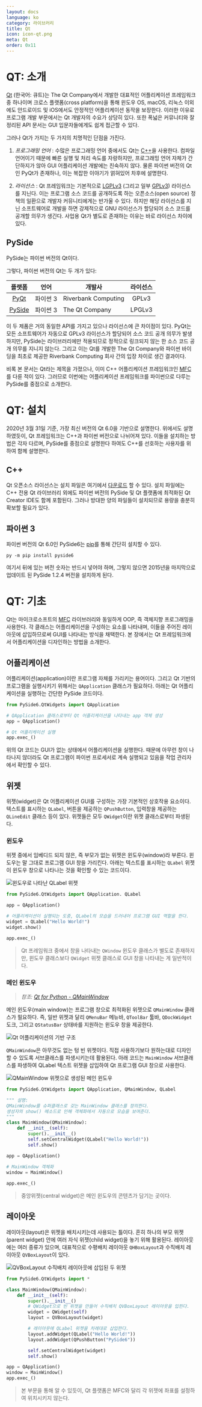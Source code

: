 ```yaml
---
layout: docs
language: ko
category: 라이브러리
title: Qt
icon: icon-qt.png
meta: Qt
order: 0x11
---
```

# QT: 소개
[Qt](https://www.qt.io/) (한국어: 큐트)는 The Qt Company에서 개발한 대표적인 어플리케이션 프레임워크 중 하나이며 크로스 플랫폼(cross platform)을 통해 윈도우 OS, macOS, 리눅스 이외에도 안드로이드 및 iOS에서도 안정적인 어플리케이션 동작을 보장한다. 이러한 이유로 프로그램 개발 부문에서는 Qt 개발자의 수요가 상당히 있다. 또한 폭넓은 커뮤니티와 잘 정리된 API 문서는 GUI 입문자들에게도 쉽게 접근할 수 있다.

그러나 Qt가 가지는 두 가지의 치명적인 단점을 가진다.

1. *프로그래밍 언어*
    : 수많은 프로그래밍 언어 중에서도 Qt는 [C++](../ko.PRGMING_Cpp/)을 사용한다. 컴파일 언어이기 때문에 빠른 실행 및 처리 속도를 자랑하지만, 프로그래밍 언어 자체가 간단하지가 않아 GUI 어플리케이션 개발에는 친숙하지 않다. 물론 파이썬 버전의 Qt인 PyQt가 존재하나, 이는 복잡한 이야기가 얽혀있어 차후에 설명한다.

2. *라이선스*
    : Qt 프레임워크는 기본적으로 [LGPLv3](https://ko.wikipedia.org/wiki/GNU_약소_일반_공중_사용_허가서) (그리고 일부 [GPLv3](https://ko.wikipedia.org/wiki/GNU_일반_공중_사용_허가서)) 라이선스를 지닌다. 이는 프로그램 소스 코드를 공개하도록 하는 오픈소스(open source) 정책의 일환으로 개발자 커뮤니티에게는 반가울 수 있다. 하지만 해당 라이선스를 지닌 소프트웨어로 개발을 하면 강제적으로 GNU 라이선스가 할당되어 소스 코드를 공개할 의무가 생긴다. 사업용 Qt가 별도로 존재하는 이유는 바로 라이선스 차이에 있다.

## PySide
PySide는 파이썬 버전의 Qt이다.

그렇다, 파이썬 버전의 Qt는 두 개가 있다:

| 플랫폼                                                   | 언어    | 개발사                 | 라이선스   |
|:-----------------------------------------------------:|:-----:|---------------------|:--------:|
| [PyQt](https://riverbankcomputing.com/software/pyqt/) | 파이썬 3 | Riverbank Computing | GPLv3  |
| [PySide](https://www.qt.io/qt-for-python)             | 파이썬 3 | The Qt Company      | LPGLv3 |

이 두 제품은 거의 동일한 API를 가지고 있으나 라이선스에 큰 차이점이 있다. PyQt는 모든 소프트웨어가 자동으로 GPLv3 라이선스가 할당되어 소스 코드 공개 의무가 발생하지만, PySide는 라이브러리에만 적용되므로 정적으로 링크되지 않는 한 소스 코드 공개 의무를 지니지 않는다. 그리고 이는 Qt를 개발한 The Qt Company와 파이썬 바이딩을 최초로 제공한 Riverbank Computing 회사 간의 입장 차이로 생긴 결과이다.

비록 본 문서는 Qt라는 제목을 가졌으나, 이미 C++ 어플리케이션 프레임워크인 [MFC](../ko.LIBRARY_MFC/)를 다룬 적이 있다. 그러므로 이번에는 어플리케이션 프레임워크를 파이썬으로 다루는 PySide를 중점으로 소개한다.

# QT: 설치
2020년 3월 31일 기준, 가장 최신 버전의 Qt 6.0을 기반으로 설명한다. 위에서도 설명하였듯이, Qt 프레임워크는 C++과 파이썬 버전으로 나뉘어져 있다. 이들을 설치하는 방법은 각자 다르며, PySide를 중점으로 설명한다 하여도 C++를 선호하는 사용자를 위하여 함께 설명한다.

## C++
Qt 오픈소스 라이선스는 설치 파일은 여기에서 [다운로드](https://www.qt.io/download-qt-installer) 할 수 있다. 설치 파일에는 C++ 전용 Qt 라이브러리 외에도 파이썬 버전의 PySide 및 Qt 플랫폼에 최적화된 Qt Creator IDE도 함께 포함된다. 그러나 방대한 양의 파일들이 설치되므로 용량을 충분히 확보할 필요가 있다.

## 파이썬 3
파이썬 버전의 Qt 6.0인 PySide6는 [pip](https://pypi.org/project/PySide6/)를 통해 간단히 설치할 수 있다.

```
py -m pip install pyside6
```

여기서 뒤에 있는 버전 숫자는 반드시 넣어야 하며, 그렇지 않으면 2015년을 마지막으로 업데이트 된 PySide 1.2.4 버전을 설치하게 된다.

# QT: 기초
Qt는 마이크로소프트의 [MFC](../ko.LIBRARY_MFC/) 라이브러리와 동일하게 OOP, 즉 객체지향 프로그래밍을 사용한다. 각 클래스는 어플리케이션을 구성하는 요소를 나타내며, 이들을 주어진 레이아웃에 삽입하므로써 GUI를 나타내는 방식을 채택한다. 본 장에서는 Qt 프레임워크에서 어플리케이션을 디자인하는 방법을 소개한다.

## 어플리케이션
어플리케이션(application)이란 프로그램 자체를 가리키는 용어이다. 그리고 Qt 기반의 프로그램을 실행시키기 위해서는 `QApplication` 클래스가 필요하다. 아래는 Qt 어플리케이션을 실행하는 간단한 PySide 코드이다.

```python
from PySide6.QtWidgets import QApplication

# QApplication 클래스로부터 Qt 어플리케이션을 나타내는 app 객체 생성
app = QApplication()

# Qt 어플리케이션 실행
app.exec_()
```

위의 Qt 코드는 GUI가 없는 상태에서 어플리케이션을 실행한다. 때문에 아무런 창이 나타나지 않더라도 Qt 프로그램이 파이썬 프로세서로 계속 실행되고 있음을 작업 관리자에서 확인할 수 있다.

## 위젯
위젯(widget)은 Qt 어플리케이션 GUI를 구성하는 가장 기본적인 상호작용 요소이다. 텍스트를 표시하는 `QLabel`, 버튼을 제공하는 `QPushButton`, 입력창을 제공하는 `QLineEdit` 클래스 등이 있다. 위젯들은 모두 `QWidget`이란 위젯 클래스로부터 파생된다.

### 윈도우
위젯 중에서 임베디드 되지 않은, 즉 부모가 없는 위젯은 윈도우(window)라 부른다. 윈도우는 말 그대로 프로그램 GUI 창을 가리킨다. 아래는 텍스트를 표시하는 `QLabel` 위젯이 윈도우 창으로 나타나는 것을 확인할 수 있는 코드이다.

![윈도우로 나타난 QLabel 위젯](/images/docs/qt/qt_widget_window.png)

```python
from PySide6.QtWidgets import QApplication. QLabel

app = QApplication()

# 어플리케이션이 실행되는 도중, QLabel의 모습을 드러내어 프로그램 GUI 역할을 한다.
widget = QLabel("Hello World!")
widget.show()

app.exec_()
```

> Qt 프레임워크 중에서 창을 나타내는 `QWindow` 윈도우 클래스가 별도로 존재하지만, 윈도우 클래스보다 `QWidget` 위젯 클래스로 GUI 창을 나타내는 게 일반적이다.

### 메인 윈도우
> *참조: [Qt for Python - QMainWindow](https://doc.qt.io/qtforpython/PySide6/QtWidgets/QMainWindow.html)*

메인 윈도우(main window)는 프로그램 창으로 최적화된 위젯으로 `QMainWindow` 클래스가 필요하다. 즉, 일반 위젯과 달리 `QMenuBar` 메뉴바, `QToolBar` 툴바, `QDockWidget` 도크, 그리고 `QStatusBar` 상태바를 지원하는 윈도우 창을 제공한다.

![Qt 어플리케이션의 기반 구조](/images/docs/qt/qt_mainwindowlayout.png)

`QMainWindow`은 아무것도 없는 텅 빈 위젯이다. 직접 사용하기보다 원하는대로 디자인할 수 있도록 서브클래스를 파생시키는데 활용된다. 아래 코드는 `MainWindow` 서브클래스를 파생하여 QLabel 텍스트 위젯을 삽입하여 Qt 프로그램 GUI 창으로 사용한다.

![QMainWindow 위젯으로 생성된 메인 윈도우](/images/docs/qt/qt_widget_mainwindow.png)

```python
from PySide6.QtWidgets import QApplication, QMainWindow, QLabel

""" 설명:
QMainWindow를 슈퍼클래스로 갖는 MainWindow 클래스를 정의한다.
생성자의 show() 메소드로 인해 객체화에서 자동으로 모습을 보여준다.
"""
class MainWindow(QMainWindow):
    def __init__(self):
        super().__init__()
        self.setCentralWidget(QLabel("Hello World!"))
        self.show()

app = QApplication()
    
# MainWindow 객체화
window = MainWindow()

app.exec_()
```

> 중앙위젯(central widget)은 메인 윈도우의 콘텐츠가 담기는 곳이다.

## 레이아웃
레이아웃(layout)은 위젯을 배치시키는데 사용되는 틀이다. 흔히 하나의 부모 위젯(parent widget) 안에 여러 자식 위젯(child widget)을 놓기 위해 활용된다. 레이아웃에는 여러 종류가 있으며, 대표적으로 수평배치 레이아웃 `QHBoxLayout`과 수직배치 레이아웃 `QVBoxLayout`이 있다.

![QVBoxLayout 수직배치 레이아웃에 삽입된 두 위젯](/images/docs/qt/qt_widget_layout.png)

```python
from PySide6.QtWidgets import *

class MainWindow(QMainWindow):
    def __init__(self):
        super().__init__()
        # QWidget으로 빈 위젯을 만들어 수직배치 QVBoxLayout 레이아웃을 입힌다.
        widget = QWidget(self)
        layout = QVBoxLayout(widget)

        # 레이아웃에 QLabel 위젯을 차례대로 삽입한다.
        layout.addWidget(QLabel("Hello World!"))
        layout.addWidget(QPushButton("PySide6"))

        self.setCentralWidget(widget)
        self.show()

app = QApplication()
window = MainWindow()
app.exec_()
```

> 본 부문을 통해 알 수 있듯이, Qt 플랫폼은 MFC와 달리 각 위젯에 좌표를 설정하여 위치시키지 않는다.

